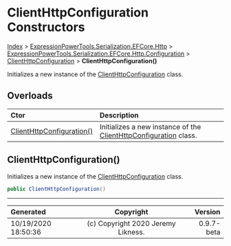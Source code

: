 ﻿# ClientHttpConfiguration Constructors

[Index](../index.md) > [ExpressionPowerTools.Serialization.EFCore.Http](ExpressionPowerTools.Serialization.EFCore.Http.a.md) > [ExpressionPowerTools.Serialization.EFCore.Http.Configuration](ExpressionPowerTools.Serialization.EFCore.Http.Configuration.n.md) > [ClientHttpConfiguration](ExpressionPowerTools.Serialization.EFCore.Http.Configuration.ClientHttpConfiguration.cs.md) > **ClientHttpConfiguration()**

Initializes a new instance of the [ClientHttpConfiguration](ExpressionPowerTools.Serialization.EFCore.Http.Configuration.ClientHttpConfiguration.cs.md) class.

## Overloads

| Ctor | Description |
| :-- | :-- |
| [ClientHttpConfiguration()](#clienthttpconfiguration) | Initializes a new instance of the [ClientHttpConfiguration](ExpressionPowerTools.Serialization.EFCore.Http.Configuration.ClientHttpConfiguration.cs.md) class. |

## ClientHttpConfiguration()

Initializes a new instance of the [ClientHttpConfiguration](ExpressionPowerTools.Serialization.EFCore.Http.Configuration.ClientHttpConfiguration.cs.md) class.

```csharp
public ClientHttpConfiguration()
```



---

| Generated | Copyright | Version |
| :-- | :-: | --: |
| 10/19/2020 18:50:36 | (c) Copyright 2020 Jeremy Likness. | 0.9.7-beta |
